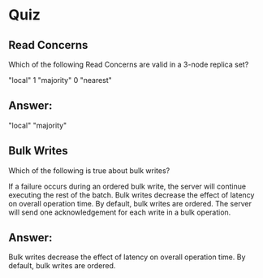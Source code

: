 # Quiz

## Read Concerns

Which of the following Read Concerns are valid in a 3-node replica set?

"local"
1
"majority"
0
"nearest"

## Answer:
"local"
"majority"


## Bulk Writes

Which of the following is true about bulk writes?

If a failure occurs during an ordered bulk write, the server will continue executing the rest of the batch.
Bulk writes decrease the effect of latency on overall operation time.
By default, bulk writes are ordered.
The server will send one acknowledgement for each write in a bulk operation.

## Answer:

Bulk writes decrease the effect of latency on overall operation time.
By default, bulk writes are ordered.